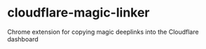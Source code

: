 # cloudflare-magic-linker
 Chrome extension for copying magic deeplinks into the Cloudflare dashboard
